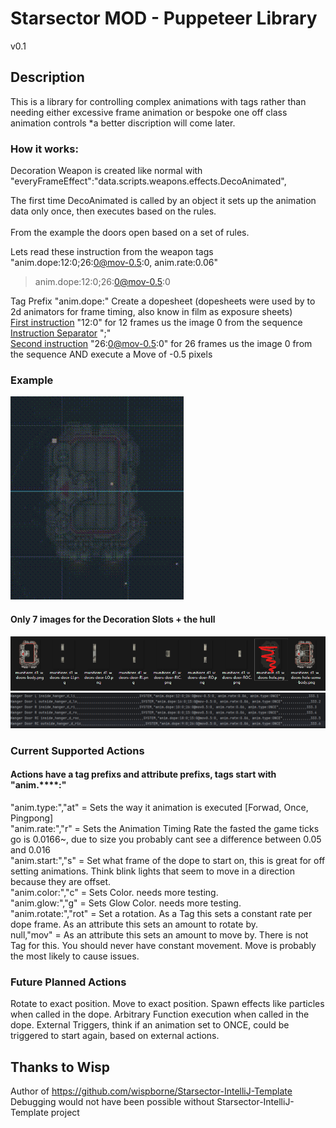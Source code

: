 # Starsector MOD - Puppeteer Library

v0.1

## Description

This is a library for controlling complex animations with tags rather than needing either excessive frame animation or bespoke one off class animation controls
*a better discription will come later.

### How it works:
Decoration Weapon is created like normal with "everyFrameEffect":"data.scripts.weapons.effects.DecoAnimated", 

The first time DecoAnimated is called by an object it sets up the animation data only once, then executes based on the rules.
<br/><br/>
From the example the doors open based on a set of rules.

Lets read these instruction from the weapon tags "anim.dope:12:0;26:0@mov-0.5:0, anim.rate:0.06"<br/>
> anim.dope:12:0;26:0@mov-0.5:0

Tag Prefix "anim.dope:" Create a dopesheet (dopesheets were used by to 2d animators for frame timing, also know in film as exposure sheets)<br/>
<ins>First instruction</ins> "12:0" for 12 frames us the image 0 from the sequence<br/>
<ins>Instruction Separator</ins> ";"<br/>
<ins>Second instruction</ins> "26:0@mov-0.5:0" for 26 frames us the image 0 from the sequence AND execute a Move of -0.5 pixels




### Example
![it worked.gif](readme_files/it%20worked.gif)
#### Only 7 images for the Decoration Slots + the hull
![src-images.png](readme_files/src-images.png)
![WeaponCSV.png](readme_files/WeaponCSV.png)

### Current Supported Actions
#### Actions have a tag prefixs and attribute prefixs, tags start with "anim.****:"
"anim.type:","at" = Sets the way it animation is executed [Forwad, Once, Pingpong]<br/>
"anim.rate:","r" = Sets the Animation Timing Rate the fasted the game ticks go is 0.0166~, due to size you probably cant see a difference between 0.05 and 0.016<br/>
"anim.start:","s" = Set what frame of the dope to start on, this is great for off setting animations. Think blink lights that seem to move in a direction because they are offset.<br/>
"anim.color:","c" = Sets Color. needs more testing.<br/>
"anim.glow:","g" = Sets Glow Color. needs more testing.<br/>
"anim.rotate:","rot" = Set a rotation. As a Tag this sets a constant rate per dope frame. As an attribute this sets an amount to rotate by. <br/>
null,"mov" = As an attribute this sets an amount to move by. There is not Tag for this. You should never have constant movement. Move is probably the most likely to cause issues.<br/>
### Future Planned Actions
Rotate to exact position.
Move to exact position.
Spawn effects like particles when called in the dope.
Arbitrary Function execution when called in the dope.
External Triggers, think if an animation set to ONCE, could be triggered to start again, based on external actions.

## Thanks to Wisp
Author of https://github.com/wispborne/Starsector-IntelliJ-Template
Debugging would not have been possible without Starsector-IntelliJ-Template project